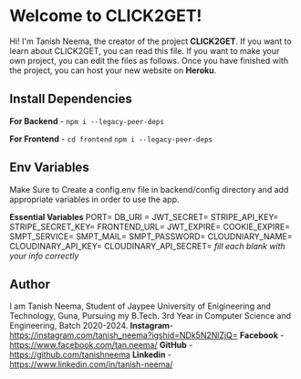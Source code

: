 # Welcome to CLICK2GET!

Hi! I'm Tanish Neema, the creator of the project **CLICK2GET**. If you want to learn about CLICK2GET, you can read this file. If you want to make your own project, you can edit the files as follows. Once you have finished with the project, you can host your new website on **Heroku**.

## Install Dependencies

**For Backend** - `npm i --legacy-peer-deps`

**For Frontend** - `cd frontend` `npm i --legacy-peer-deps`

## Env Variables

Make Sure to Create a config.env file in backend/config directory and add appropriate variables in order to use the app.

**Essential Variables**
PORT=
DB_URI =
JWT_SECRET=
STRIPE_API_KEY=
STRIPE_SECRET_KEY=
FRONTEND_URL=
JWT_EXPIRE=
COOKIE_EXPIRE=
SMPT_SERVICE=
SMPT_MAIL=
SMPT_PASSWORD=
CLOUDNIARY_NAME=
CLOUDINARY_API_KEY=
CLOUDINARY_API_SECRET=
_fill each blank with your info correctly_

## Author

I am Tanish Neema, Student of Jaypee University of Enigineering and Technology, Guna, Pursuing my B.Tech. 3rd Year in Computer Science and Engineering, Batch 2020-2024.
**Instagram**- https://instagram.com/tanish_neema?igshid=NDk5N2NlZjQ=
**Facebook** - https://www.facebook.com/tan.neema/
**GitHub** - https://github.com/tanishneema
**Linkedin** - https://www.linkedin.com/in/tanish-neema/
